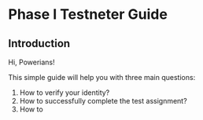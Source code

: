 # Phase I Testneter Guide


## Introduction

Hi, Powerians!

This simple guide will help you with three main questions:

1. How to verify your identity?
2. How to successfully complete the test assignment?
3. How to 